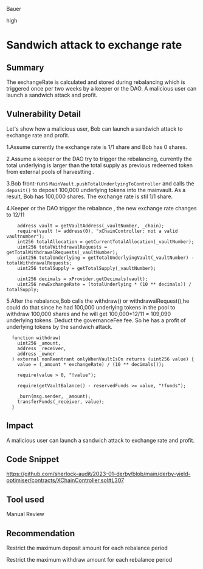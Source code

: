 Bauer

high

# Sandwich attack to exchange rate

## Summary
The exchangeRate is calculated and stored during rebalancing which is triggered once per two weeks by a keeper or the DAO.
A malicious user can launch a sandwich attack and profit. 

## Vulnerability Detail

Let's show how a malicious user, Bob can launch a sandwich attack to exchange rate and profit.

1.Assume currently the exchange rate is 1/1 share and  Bob has 0 shares.

2.Assume a keeper or the DAO try to  trigger the rebalancing, currently the total underlying is larger than the total supply
 as previous redeemed token from external pools of harvestting .
 
3.Bob front-runs ```MainVault.pushTotalUnderlyingToController``` and calls the ```deposit()``` to deposit 100,000 underlying tokens into the mainvault. As a result, Bob has  100,000 shares. The exchange rate is stil 1/1 share.

4.Keeper or the DAO trigger the rebalance , the new exchange rate changes to 12/11
```solidity
    address vault = getVaultAddress(_vaultNumber, _chain);
    require(vault != address(0), "xChainController: not a valid vaultnumber");
    int256 totalAllocation = getCurrentTotalAllocation(_vaultNumber);
    uint256 totalWithdrawalRequests = getTotalWithdrawalRequests(_vaultNumber);
    uint256 totalUnderlying = getTotalUnderlyingVault(_vaultNumber) - totalWithdrawalRequests;
    uint256 totalSupply = getTotalSupply(_vaultNumber);

    uint256 decimals = xProvider.getDecimals(vault);
    uint256 newExchangeRate = (totalUnderlying * (10 ** decimals)) / totalSupply;
```

5.After the rebalance,Bob calls the withdraw() or withdrawalRequest(),he could do that since he had 100,000 underlying tokens in the pool to withdraw 100,000 shares and he will get 100,000*12/11 = 109,090 underlying tokens. Deduct the governanceFee fee. So he has a profit of  underlying tokens by the sandwich attack.
```solidity
  function withdraw(
    uint256 _amount,
    address _receiver,
    address _owner
  ) external nonReentrant onlyWhenVaultIsOn returns (uint256 value) {
    value = (_amount * exchangeRate) / (10 ** decimals());

    require(value > 0, "!value");

    require(getVaultBalance() - reservedFunds >= value, "!funds");

    _burn(msg.sender, _amount);
    transferFunds(_receiver, value);
  }

```

## Impact
A malicious user can launch a sandwich attack to exchange rate and profit.


## Code Snippet
https://github.com/sherlock-audit/2023-01-derby/blob/main/derby-yield-optimiser/contracts/XChainController.sol#L307

## Tool used

Manual Review

## Recommendation
Restrict the maximum deposit amount for each rebalance period

Restrict the maximum withdraw amount for each rebalance period
